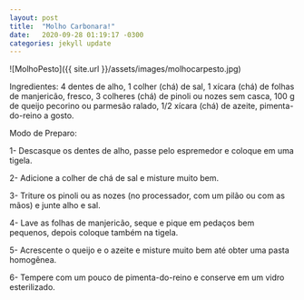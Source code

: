 ```yaml
---
layout: post
title:  "Molho Carbonara!"
date:   2020-09-28 01:19:17 -0300
categories: jekyll update
---
```

![MolhoPesto]({{ site.url }}/assets/images/molhocarpesto.jpg)

Ingredientes:
4 dentes de alho,
1 colher (chá) de sal,
1 xícara (chá) de folhas de manjericão, fresco,
3 colheres (chá) de pinoli ou nozes sem casca,
100 g de queijo pecorino ou parmesão ralado,
1/2 xícara (chá) de azeite,
pimenta-do-reino a gosto.

Modo de Preparo:

1- Descasque os dentes de alho, passe pelo espremedor e coloque em uma tigela.

2- Adicione a colher de chá de sal e misture muito bem.

3- Triture os pinoli ou as nozes (no processador, com um pilão ou com as mãos) e junte alho e sal.

4- Lave as folhas de manjericão, seque e pique em pedaços bem pequenos, depois coloque também na tigela.

5- Acrescente o queijo e o azeite e misture muito bem até obter uma pasta homogênea.

6- Tempere com um pouco de pimenta-do-reino e conserve em um vidro esterilizado.
